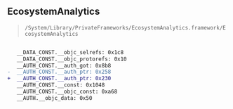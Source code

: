 ## EcosystemAnalytics

> `/System/Library/PrivateFrameworks/EcosystemAnalytics.framework/EcosystemAnalytics`

```diff

   __DATA_CONST.__objc_selrefs: 0x1c8
   __DATA_CONST.__objc_protorefs: 0x10
   __AUTH_CONST.__auth_got: 0x8b8
-  __AUTH_CONST.__auth_ptr: 0x258
+  __AUTH_CONST.__auth_ptr: 0x230
   __AUTH_CONST.__const: 0x1048
   __AUTH_CONST.__objc_const: 0xa68
   __AUTH.__objc_data: 0x50

```

